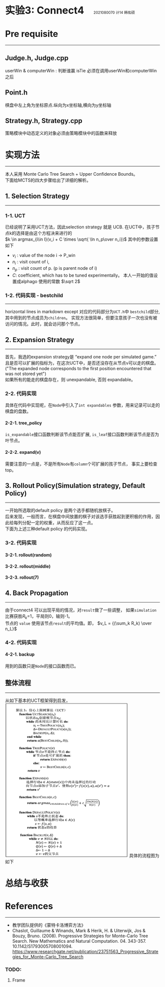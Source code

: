 
<font size = "6em" ><bold>**实验3: Connect4** &nbsp;&nbsp;</bold></font> <small>2021080070 计14 韩佑硕 </small> 

# **Pre requisite**
___
## Judge.h, Judge.cpp
userWin & computerWin : 判断谁赢
isTie 必须在调用userWin和computerWin之后

## **Point.h**
棋盘中左上角为坐标原点.纵向为x坐标轴,横向为y坐标轴

## **Strategy.h, Strategy.cpp**
策略模块中动态定义的对象必须由策略模块中的函数来释放


# **实现方法**
___
本人采用 Monte Carlo Tree Search + Upper Confidence Bounds。  
下面给MCTS的四大步骤给出了详细的解析。

## **1. Selection Strategy**
---
### **1-1. UCT**
已经说明了采用UCT方法，因此selection strategy 就是 UCB.
在UCT中，孩子节点k的选择是由这个方程决来进行的  
 $k \in argmax_{i\in I}(v_i + C \times \sqrt{ \ln n_p\over n_i})$
其中的参数设置如下
- $v_i$ : value of the node i → P_win
- $n_i$ : visit count of i,
- $n_p$ : visit count of p. (p is parent node of i)
- $C$: coefficient, which has to be tuned experimentally。 本人一开始的值设置成alphago 使用的常数 $\sqrt 2$

### **1-2. 代码实现 - bestchild**
___
horizontal lines in markdown except 
对应的代码部分为`UCT.h`中 `bestchild`部分,  
其中用到的节点成员为`children`。
实现方法很简单，但要注意孩子一次也没有被访问的情况。此时，就会访问那个节点。

## **2. Expansion Strategy**
---
首先，我选的expansion strategy是 “expand one node per simulated game.”
且是否可以扩展的指标为，在这次UCT中，是否还没存在从节点v可以走的棋盘。("The expanded node corresponds to the first position encountered that was not stored yet")  
如果所有的能走的棋盘存在，则 unexpandable, 否则 expandable。  

### **2-2. 代码实现**
具体在代码中实现呢，在`Node`中引入了`int expandables` 参数，用来记录可以走的棋盘的盘数。

#### **2-2-1. tree_policy**
`is_expandable`接口函数判断该节点能否扩展,
`is_leaf`接口函数判断该节点是否为叶节点。

#### **2-2-2. expand(v)**
需要注意的一点是，不是所有`Node`有`column`个可扩展的孩子节点，
事实上要检查top。

## **3. Rollout Policy(Simulation strategy, Default Policy)**
---
一开始所选取的default policy 是两个选手都随机放棋子。  
后来发现，一般而言，在棋盘中间放置的棋子对该选手获胜起到更积极的作用，因此给每列分配一定的权重，从而反应了这一点。  
下面为上述三种default policy 的代码实现。
### **3-2. 代码实现**

#### **3-2-1. rollout(random)**

#### **3-2-2. rollout(middle)**

#### **3-2-3. rollout(7)**

## **4. Back Propagation**
---
由于connect4 可以出现平局的情况，对`result`做了一些调整，
如果`simulation`比赛获胜$R_k$=1，平局则0，输则-1。  
节点的 `value` 使用该节点`result`的平均值。即，
$v_L = {(\sum_k R_k) \over n_L}$
### **4-2. 代码实现**
#### **4-2-1. backup**
用到的函数只是`Node`的接口函数而已。 

## **整体流程**
___
从如下基本的UCT框架得到启发，  
<img src ="./images/2023-05-31-17-18-54.png" alt = "UCT框架" width = "400" height ="500">
具体的流程图为如下
<!-- <img>... -->

# **总结与收获**


# **References**
___
* 教学团队提供的《蒙特卡洛博弈方法》
* Chaslot, Guillaume & Winands, Mark & Herik, H. & Uiterwijk, Jos & Bouzy, Bruno. (2008). Progressive Strategies for Monte-Carlo Tree Search. New Mathematics and Natural Computation. 04. 343-357. 10.1142/S1793005708001094. 
<https://www.researchgate.net/publication/23751563_Progressive_Strategies_for_Monte-Carlo_Tree_Search>


### TODO:
1. Frame

